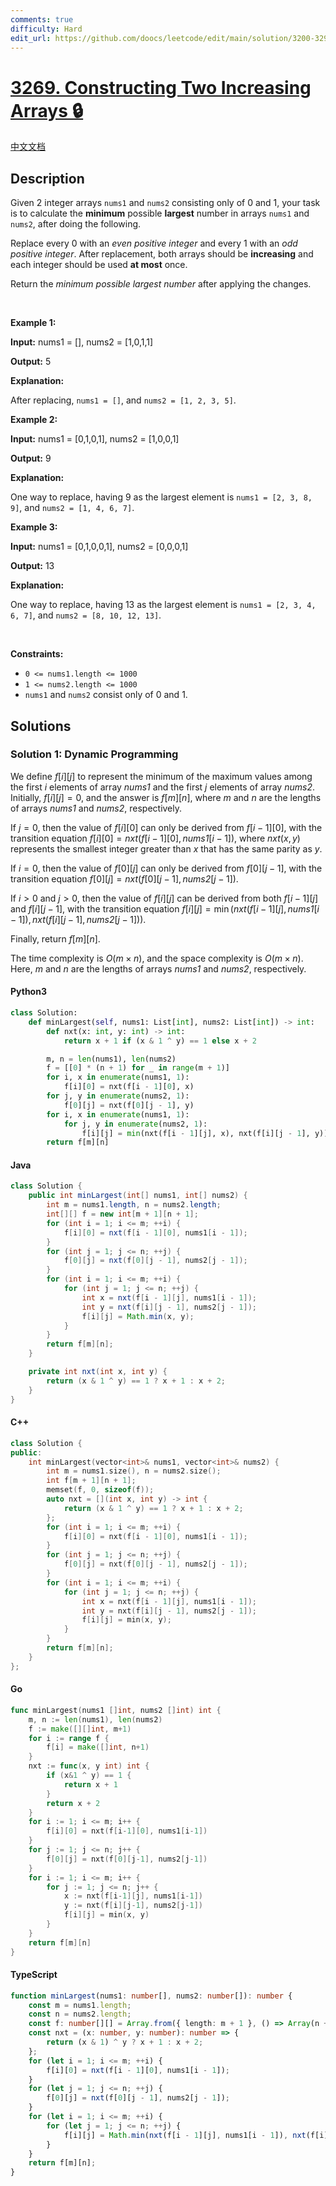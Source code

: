 ```yaml
---
comments: true
difficulty: Hard
edit_url: https://github.com/doocs/leetcode/edit/main/solution/3200-3299/3269.Constructing%20Two%20Increasing%20Arrays/README_EN.md
---
```


<!-- problem:start -->

# [3269. Constructing Two Increasing Arrays 🔒](https://leetcode.com/problems/constructing-two-increasing-arrays)

[中文文档](/solution/3200-3299/3269.Constructing%20Two%20Increasing%20Arrays/README.md)

## Description

<!-- description:start -->

<p>Given 2 integer arrays <code>nums1</code> and <code>nums2</code> consisting only of 0 and 1, your task is to calculate the <strong>minimum</strong> possible <strong>largest</strong> number in arrays <code>nums1</code> and <code>nums2</code>, after doing the following.</p>

<p>Replace every 0 with an <em>even positive integer</em> and every 1 with an <em>odd positive integer</em>. After replacement, both arrays should be <strong>increasing</strong> and each integer should be used <strong>at most</strong> once.</p>

<p>Return the <em>minimum possible largest number</em> after applying the changes.</p>

<p>&nbsp;</p>
<p><strong class="example">Example 1:</strong></p>

<div class="example-block">
<p><strong>Input:</strong> <span class="example-io">nums1 = [], nums2 = [1,0,1,1]</span></p>

<p><strong>Output:</strong> <span class="example-io">5</span></p>

<p><strong>Explanation:</strong></p>

<p>After replacing, <code>nums1 = []</code>, and <code>nums2 = [1, 2, 3, 5]</code>.</p>
</div>

<p><strong class="example">Example 2:</strong></p>

<div class="example-block">
<p><strong>Input:</strong> <span class="example-io">nums1 = [0,1,0,1], nums2 = [1,0,0,1]</span></p>

<p><strong>Output:</strong> <span class="example-io">9</span></p>

<p><strong>Explanation:</strong></p>

<p>One way to replace, having 9 as the largest element is <code>nums1 = [2, 3, 8, 9]</code>, and <code>nums2 = [1, 4, 6, 7]</code>.</p>
</div>

<p><strong class="example">Example 3:</strong></p>

<div class="example-block">
<p><strong>Input:</strong> <span class="example-io">nums1 = [0,1,0,0,1], nums2 = [0,0,0,1]</span></p>

<p><strong>Output:</strong> <span class="example-io">13</span></p>

<p><strong>Explanation:</strong></p>

<p>One way to replace, having 13 as the largest element is <code>nums1 = [2, 3, 4, 6, 7]</code>, and <code>nums2 = [8, 10, 12, 13]</code>.</p>
</div>

<p>&nbsp;</p>
<p><strong>Constraints:</strong></p>

<ul>
	<li><code>0 &lt;= nums1.length &lt;= 1000</code></li>
	<li><code>1 &lt;= nums2.length &lt;= 1000</code></li>
	<li><code>nums1</code> and <code>nums2</code> consist only of 0 and 1.</li>
</ul>

<!-- description:end -->

## Solutions

<!-- solution:start -->

### Solution 1: Dynamic Programming

We define $f[i][j]$ to represent the minimum of the maximum values among the first $i$ elements of array $\textit{nums1}$ and the first $j$ elements of array $\textit{nums2}$. Initially, $f[i][j] = 0$, and the answer is $f[m][n]$, where $m$ and $n$ are the lengths of arrays $\textit{nums1}$ and $\textit{nums2}$, respectively.

If $j = 0$, then the value of $f[i][0]$ can only be derived from $f[i - 1][0]$, with the transition equation $f[i][0] = \textit{nxt}(f[i - 1][0], \textit{nums1}[i - 1])$, where $\textit{nxt}(x, y)$ represents the smallest integer greater than $x$ that has the same parity as $y$.

If $i = 0$, then the value of $f[0][j]$ can only be derived from $f[0][j - 1]$, with the transition equation $f[0][j] = \textit{nxt}(f[0][j - 1], \textit{nums2}[j - 1])$.

If $i > 0$ and $j > 0$, then the value of $f[i][j]$ can be derived from both $f[i - 1][j]$ and $f[i][j - 1]$, with the transition equation $f[i][j] = \min(\textit{nxt}(f[i - 1][j], \textit{nums1}[i - 1]), \textit{nxt}(f[i][j - 1], \textit{nums2}[j - 1]))$.

Finally, return $f[m][n]$.

The time complexity is $O(m \times n)$, and the space complexity is $O(m \times n)$. Here, $m$ and $n$ are the lengths of arrays $\textit{nums1}$ and $\textit{nums2}$, respectively.

<!-- tabs:start -->

#### Python3

```python
class Solution:
    def minLargest(self, nums1: List[int], nums2: List[int]) -> int:
        def nxt(x: int, y: int) -> int:
            return x + 1 if (x & 1 ^ y) == 1 else x + 2

        m, n = len(nums1), len(nums2)
        f = [[0] * (n + 1) for _ in range(m + 1)]
        for i, x in enumerate(nums1, 1):
            f[i][0] = nxt(f[i - 1][0], x)
        for j, y in enumerate(nums2, 1):
            f[0][j] = nxt(f[0][j - 1], y)
        for i, x in enumerate(nums1, 1):
            for j, y in enumerate(nums2, 1):
                f[i][j] = min(nxt(f[i - 1][j], x), nxt(f[i][j - 1], y))
        return f[m][n]
```

#### Java

```java
class Solution {
    public int minLargest(int[] nums1, int[] nums2) {
        int m = nums1.length, n = nums2.length;
        int[][] f = new int[m + 1][n + 1];
        for (int i = 1; i <= m; ++i) {
            f[i][0] = nxt(f[i - 1][0], nums1[i - 1]);
        }
        for (int j = 1; j <= n; ++j) {
            f[0][j] = nxt(f[0][j - 1], nums2[j - 1]);
        }
        for (int i = 1; i <= m; ++i) {
            for (int j = 1; j <= n; ++j) {
                int x = nxt(f[i - 1][j], nums1[i - 1]);
                int y = nxt(f[i][j - 1], nums2[j - 1]);
                f[i][j] = Math.min(x, y);
            }
        }
        return f[m][n];
    }

    private int nxt(int x, int y) {
        return (x & 1 ^ y) == 1 ? x + 1 : x + 2;
    }
}
```

#### C++

```cpp
class Solution {
public:
    int minLargest(vector<int>& nums1, vector<int>& nums2) {
        int m = nums1.size(), n = nums2.size();
        int f[m + 1][n + 1];
        memset(f, 0, sizeof(f));
        auto nxt = [](int x, int y) -> int {
            return (x & 1 ^ y) == 1 ? x + 1 : x + 2;
        };
        for (int i = 1; i <= m; ++i) {
            f[i][0] = nxt(f[i - 1][0], nums1[i - 1]);
        }
        for (int j = 1; j <= n; ++j) {
            f[0][j] = nxt(f[0][j - 1], nums2[j - 1]);
        }
        for (int i = 1; i <= m; ++i) {
            for (int j = 1; j <= n; ++j) {
                int x = nxt(f[i - 1][j], nums1[i - 1]);
                int y = nxt(f[i][j - 1], nums2[j - 1]);
                f[i][j] = min(x, y);
            }
        }
        return f[m][n];
    }
};
```

#### Go

```go
func minLargest(nums1 []int, nums2 []int) int {
	m, n := len(nums1), len(nums2)
	f := make([][]int, m+1)
	for i := range f {
		f[i] = make([]int, n+1)
	}
	nxt := func(x, y int) int {
		if (x&1 ^ y) == 1 {
			return x + 1
		}
		return x + 2
	}
	for i := 1; i <= m; i++ {
		f[i][0] = nxt(f[i-1][0], nums1[i-1])
	}
	for j := 1; j <= n; j++ {
		f[0][j] = nxt(f[0][j-1], nums2[j-1])
	}
	for i := 1; i <= m; i++ {
		for j := 1; j <= n; j++ {
			x := nxt(f[i-1][j], nums1[i-1])
			y := nxt(f[i][j-1], nums2[j-1])
			f[i][j] = min(x, y)
		}
	}
	return f[m][n]
}
```

#### TypeScript

```ts
function minLargest(nums1: number[], nums2: number[]): number {
    const m = nums1.length;
    const n = nums2.length;
    const f: number[][] = Array.from({ length: m + 1 }, () => Array(n + 1).fill(0));
    const nxt = (x: number, y: number): number => {
        return (x & 1) ^ y ? x + 1 : x + 2;
    };
    for (let i = 1; i <= m; ++i) {
        f[i][0] = nxt(f[i - 1][0], nums1[i - 1]);
    }
    for (let j = 1; j <= n; ++j) {
        f[0][j] = nxt(f[0][j - 1], nums2[j - 1]);
    }
    for (let i = 1; i <= m; ++i) {
        for (let j = 1; j <= n; ++j) {
            f[i][j] = Math.min(nxt(f[i - 1][j], nums1[i - 1]), nxt(f[i][j - 1], nums2[j - 1]));
        }
    }
    return f[m][n];
}
```

<!-- tabs:end -->

<!-- solution:end -->

<!-- problem:end -->
